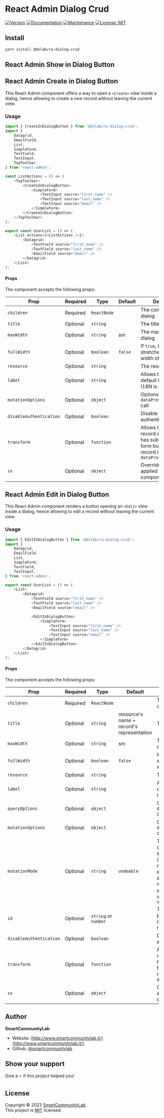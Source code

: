# React Admin Dialog Crud

[![Version](https://img.shields.io/npm/v/@dslab/ra-export-all-button.svg)](https://www.npmjs.com/package/@dslab/ra-export-all-button)
[![Documentation](https://img.shields.io/badge/documentation-yes-brightgreen.svg)](https://github.com/smartcommunitylab/react-admin-packages/blob/master/packages/ra-export-all-button/README.md)
[![Maintenance](https://img.shields.io/badge/Maintained%3F-yes-green.svg)](https://github.com/smartcommunitylab/react-admin-packages/graphs/commit-activity)
[![License: MIT](https://img.shields.io/badge/license-MIT-yellow)](https://github.com/smartcommunitylab/react-admin-packages/blob/master/LICENSE)

## Install

```sh
yarn install @dslab/ra-dialog-crud
```

## React Admin Show in Dialog Button

## React Admin Create in Dialog Button

This React Admin component offers a way to open a `<Create>` view inside a dialog, hence allowing to create a new record without leaving the current view.

### Usage

```javascript
import { CreateInDialogButton } from '@dslab/ra-dialog-crud';
import {
    Datagrid,
    EmailField,
    List,
    SimpleForm,
    TextField,
    TextInput,
    TopToolbar,
} from 'react-admin';

const ListActions = () => (
    <TopToolbar>
        <CreateInDialogButton>
            <SimpleForm>
                <TextInput source="first_name" />
                <TextInput source="last_name" />
                <TextInput source="email" />
            </SimpleForm>
        </CreateInDialogButton>
    </TopToolbar>
);

export const UserList = () => (
    <List actions={<ListActions />}>
        <Datagrid>
            <TextField source="first_name" />
            <TextField source="last_name" />
            <EmailField source="email" />
        </Datagrid>
    </List>
);
```

#### Props

The component accepts the following props:

| Prop                    | Required | Type        | Default | Description                                                                                                                   |
| ----------------------- | -------- | ----------- | ------- | ----------------------------------------------------------------------------------------------------------------------------- |
| `children`              | Required | `ReactNode` |         | The content of the dialog                                                                                                     |
| `title`                 | Optional | `string`    |         | The title of the dialog                                                                                                       |
| `maxWidth`              | Optional | `string`    | sm      | The max width of the dialog                                                                                                   |
| `fullWidth`             | Optional | `boolean`   | `false` | If `true`, the dialog stretches to the full width of the screen                                                               |
| `resource`              | Optional | `string`    |         | The resource name                                                                                                             |
| `label`                 | Optional | `string`    |         | Allows to override the default button label. I18N is supported                                                                |
| `mutationOptions`       | Optional | `object`    |         | Options for the `dataProvider.create()` call                                                                                  |
| `disableAuthentication` | Optional | `boolean`   |         | Disable the authentication check                                                                                              |
| `transform`             | Optional | `function`  |         | Allows to transform a record after the user has submitted the form but before the record is passed to `dataProvider.create()` |
| `sx`                    | Optional | `object`    |         | Override the styles applied to the dialog component                                                                           |

## React Admin Edit in Dialog Button

This React Admin component renders a button opening an `<Edit>` view inside a dialog, hence allowing to edit a record without leaving the current view.

### Usage

```javascript
import { EditInDialogButton } from '@dslab/ra-dialog-crud';
import {
    Datagrid,
    EmailField,
    List,
    SimpleForm,
    TextField,
    TextInput,
} from 'react-admin';

export const UserList = () => (
    <List>
        <Datagrid>
            <TextField source="first_name" />
            <TextField source="last_name" />
            <EmailField source="email" />

            <EditInDialogButton>
                <SimpleForm>
                    <TextInput source="first_name" />
                    <TextInput source="last_name" />
                    <TextInput source="email" />
                </SimpleForm>
            </EditInDialogButton>
        </Datagrid>
    </List>
);
```

#### Props

The component accepts the following props:

| Prop                    | Required | Type                 | Default                                   | Description                                                                                                                                                                              |
| ----------------------- | -------- | -------------------- | ----------------------------------------- | ---------------------------------------------------------------------------------------------------------------------------------------------------------------------------------------- |
| `children`              | Required | `ReactNode`          |                                           | The content of the dialog                                                                                                                                                                |
| `title`                 | Optional | `string`             | resource's name + record's representation | The title of the dialog                                                                                                                                                                  |
| `maxWidth`              | Optional | `string`             | sm                                        | The max width of the dialog                                                                                                                                                              |
| `fullWidth`             | Optional | `boolean`            | `false`                                   | If `true`, the dialog stretches to the full width of the screen                                                                                                                          |
| `resource`              | Optional | `string`             |                                           | The resource name                                                                                                                                                                        |
| `label`                 | Optional | `string`             |                                           | Allows to override the default button label. I18N is supported                                                                                                                           |
| `queryOptions`          | Optional | `object`             |                                           | Options for the `dataProvider.getOne()` call                                                                                                                                             |
| `mutationOptions`       | Optional | `object`             |                                           | Options for the `dataProvider.update()` call                                                                                                                                             |
| `mutationMode`          | Optional | `string`             | `undoable`                                | The mode that determines when the side effects (redirection, notifications, etc.) are executed. React-admin offers three modes for mutations: `pessimistic`, `optimistic` and `undoable` |
| `id`                    | Optional | `string` or `number` |                                           | The record id. If not provided, it will be deduced from the record context                                                                                                               |
| `disableAuthentication` | Optional | `boolean`            |                                           | Disable the authentication check                                                                                                                                                         |
| `transform`             | Optional | `function`           |                                           | Allows to transform a record after the user has submitted the form but before the record is passed to `dataProvider.update()`                                                            |
| `sx`                    | Optional | `object`             |                                           | Override the styles applied to the dialog component                                                                                                                                      |

## Author

**SmartCommunityLab**

-   Website: [http://www.smartcommunitylab.it/](http://www.smartcommunitylab.it/)
-   Github: [@smartcommunitylab](https://github.com/smartcommunitylab)

## Show your support

Give a ⭐️ if this project helped you!

## License

Copyright © 2023 [SmartCommunityLab](https://github.com/smartcommunitylab).<br />
This project is [MIT](https://github.com/smartcommunitylab/react-admin-packages/blob/master/LICENSE) licensed.
